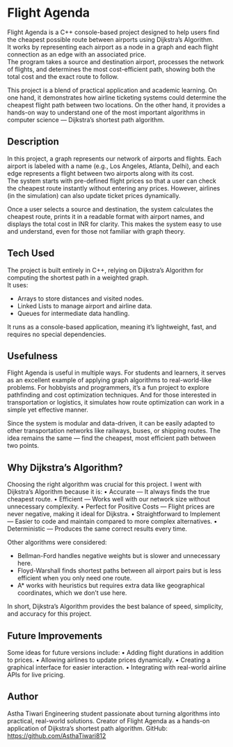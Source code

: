 # Flight Agenda 

Flight Agenda is a C++ console-based project designed to help users find the cheapest possible route between airports using Dijkstra’s Algorithm.  
It works by representing each airport as a node in a graph and each flight connection as an edge with an associated price.  
The program takes a source and destination airport, processes the network of flights, and determines the most cost-efficient path, showing both the total cost and the exact route to follow.

This project is a blend of practical application and academic learning. On one hand, it demonstrates how airline ticketing systems could determine the cheapest flight path between two locations. On the other hand, it provides a hands-on way to understand one of the most important algorithms in computer science — Dijkstra’s shortest path algorithm.

## Description

In this project, a graph represents our network of airports and flights. Each airport is labeled with a name (e.g., Los Angeles, Atlanta, Delhi), and each edge represents a flight between two airports along with its cost.  
The system starts with pre-defined flight prices so that a user can check the cheapest route instantly without entering any prices. However, airlines (in the simulation) can also update ticket prices dynamically.

Once a user selects a source and destination, the system calculates the cheapest route, prints it in a readable format with airport names, and displays the total cost in INR for clarity. This makes the system easy to use and understand, even for those not familiar with graph theory.

## Tech Used
The project is built entirely in C++, relying on Dijkstra’s Algorithm for computing the shortest path in a weighted graph.  
It uses:
- Arrays to store distances and visited nodes.
- Linked Lists to manage airport and airline data.
- Queues for intermediate data handling.
  
It runs as a console-based application, meaning it’s lightweight, fast, and requires no special dependencies.

## Usefulness

Flight Agenda is useful in multiple ways. For students and learners, it serves as an excellent example of applying graph algorithms to real-world-like problems. For hobbyists and programmers, it’s a fun project to explore pathfinding and cost optimization techniques. And for those interested in transportation or logistics, it simulates how route optimization can work in a simple yet effective manner.

Since the system is modular and data-driven, it can be easily adapted to other transportation networks like railways, buses, or shipping routes. The idea remains the same — find the cheapest, most efficient path between two points.

## Why Dijkstra’s Algorithm?

Choosing the right algorithm was crucial for this project. I went with Dijkstra’s Algorithm because it is:
• Accurate — It always finds the true cheapest route.
• Efficient — Works well with our network size without unnecessary complexity.
• Perfect for Positive Costs — Flight prices are never negative, making it ideal for Dijkstra.
• Straightforward to Implement — Easier to code and maintain compared to more complex alternatives.
• Deterministic — Produces the same correct results every time.

Other algorithms were considered:
- Bellman-Ford handles negative weights but is slower and unnecessary here.
- Floyd-Warshall finds shortest paths between all airport pairs but is less efficient when you only need one route.
- A* works with heuristics but requires extra data like geographical coordinates, which we don’t use here.

In short, Dijkstra’s Algorithm provides the best balance of speed, simplicity, and accuracy for this project.

## Future Improvements
Some ideas for future versions include:
• Adding flight durations in addition to prices.
• Allowing airlines to update prices dynamically.
• Creating a graphical interface for easier interaction.
• Integrating with real-world airline APIs for live pricing.


## Author
Astha Tiwari
Engineering student passionate about turning algorithms into practical, real-world solutions. Creator of Flight Agenda as a hands-on application of Dijkstra’s shortest path algorithm.
GitHub: https://github.com/AsthaTiwari812
